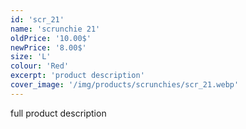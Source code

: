```yaml
---
id: 'scr_21'
name: 'scrunchie 21'
oldPrice: '10.00$'
newPrice: '8.00$'
size: 'L'
colour: 'Red'
excerpt: 'product description'
cover_image: '/img/products/scrunchies/scr_21.webp'
---
```

full product description
